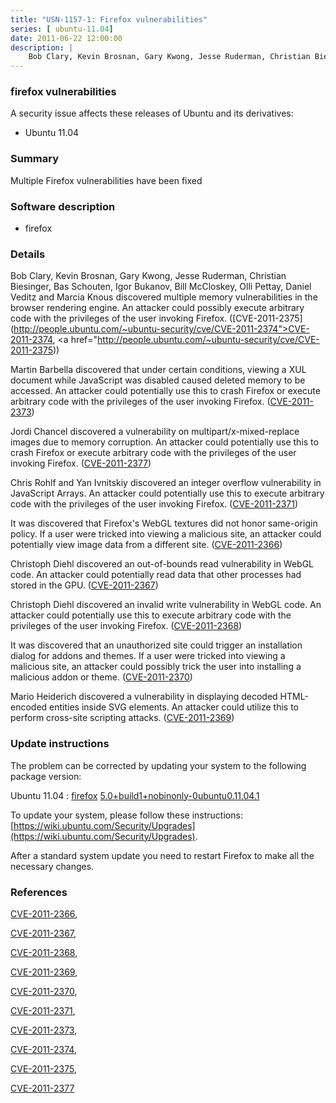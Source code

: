 ```yaml
---
title: "USN-1157-1: Firefox vulnerabilities"
series: [ ubuntu-11.04]
date: 2011-06-22 12:00:00
description: |
    Bob Clary, Kevin Brosnan, Gary Kwong, Jesse Ruderman, Christian Biesinger, Bas Schouten, Igor Bukanov, Bill McCloskey, Olli Pettay, Daniel Veditz and Marcia Knous discovered multiple memory vulnerabilities in the browser rendering engine. An attacker could possibly execute arbitrary code with the privileges of the user invoking Firefox. ([CVE-2011-2375](http://people.ubuntu.com/~ubuntu-security/cve/CVE-2011-2374">CVE-2011-2374</a>, <a href="http://people.ubuntu.com/~ubuntu-security/cve/CVE-2011-2375))
--- 
```

 
### firefox vulnerabilities

A security issue affects these releases of Ubuntu and its derivatives:

* Ubuntu 11.04

### Summary

Multiple Firefox vulnerabilities have been fixed 

### Software description

* firefox 

### Details

Bob Clary, Kevin Brosnan, Gary Kwong, Jesse Ruderman, Christian Biesinger, Bas Schouten, Igor Bukanov, Bill McCloskey, Olli Pettay, Daniel Veditz and Marcia Knous discovered multiple memory vulnerabilities in the browser rendering engine. An attacker could possibly execute arbitrary code with the privileges of the user invoking Firefox. ([CVE-2011-2375](http://people.ubuntu.com/~ubuntu-security/cve/CVE-2011-2374">CVE-2011-2374</a>, <a href="http://people.ubuntu.com/~ubuntu-security/cve/CVE-2011-2375))

Martin Barbella discovered that under certain conditions, viewing a XUL document while JavaScript was disabled caused deleted memory to be accessed. An attacker could potentially use this to crash Firefox or execute arbitrary code with the privileges of the user invoking Firefox. ([CVE-2011-2373](http://people.ubuntu.com/~ubuntu-security/cve/CVE-2011-2373))

Jordi Chancel discovered a vulnerability on multipart/x-mixed-replace images due to memory corruption. An attacker could potentially use this to crash Firefox or execute arbitrary code with the privileges of the user invoking Firefox. ([CVE-2011-2377](http://people.ubuntu.com/~ubuntu-security/cve/CVE-2011-2377))

Chris Rohlf and Yan Ivnitskiy discovered an integer overflow vulnerability in JavaScript Arrays. An attacker could potentially use this to execute arbitrary code with the privileges of the user invoking Firefox. ([CVE-2011-2371](http://people.ubuntu.com/~ubuntu-security/cve/CVE-2011-2371))

It was discovered that Firefox&#39;s WebGL textures did not honor same-origin policy. If a user were tricked into viewing a malicious site, an attacker could potentially view image data from a different site. ([CVE-2011-2366](http://people.ubuntu.com/~ubuntu-security/cve/CVE-2011-2366))

Christoph Diehl discovered an out-of-bounds read vulnerability in WebGL code. An attacker could potentially read data that other processes had stored in the GPU. ([CVE-2011-2367](http://people.ubuntu.com/~ubuntu-security/cve/CVE-2011-2367))

Christoph Diehl discovered an invalid write vulnerability in WebGL code. An attacker could potentially use this to execute arbitrary code with the privileges of the user invoking Firefox. ([CVE-2011-2368](http://people.ubuntu.com/~ubuntu-security/cve/CVE-2011-2368))

It was discovered that an unauthorized site could trigger an installation dialog for addons and themes. If a user were tricked into viewing a malicious site, an attacker could possibly trick the user into installing a malicious addon or theme. ([CVE-2011-2370](http://people.ubuntu.com/~ubuntu-security/cve/CVE-2011-2370))

Mario Heiderich discovered a vulnerability in displaying decoded HTML-encoded entities inside SVG elements. An attacker could utilize this to perform cross-site scripting attacks. ([CVE-2011-2369](http://people.ubuntu.com/~ubuntu-security/cve/CVE-2011-2369)) 

### Update instructions

The problem can be corrected by updating your system to the following package version:

Ubuntu 11.04
 : [firefox](https://launchpad.net/ubuntu/+source/firefox) <span> [5.0+build1+nobinonly-0ubuntu0.11.04.1](https://launchpad.net/ubuntu/+source/firefox/5.0+build1+nobinonly-0ubuntu0.11.04.1) </span> 

To update your system, please follow these instructions: [https://wiki.ubuntu.com/Security/Upgrades](https://wiki.ubuntu.com/Security/Upgrades).

After a standard system update you need to restart Firefox to make all the necessary changes. 

### References

 [CVE-2011-2366](http://people.ubuntu.com/~ubuntu-security/cve/CVE-2011-2366), 

 [CVE-2011-2367](http://people.ubuntu.com/~ubuntu-security/cve/CVE-2011-2367), 

 [CVE-2011-2368](http://people.ubuntu.com/~ubuntu-security/cve/CVE-2011-2368), 

 [CVE-2011-2369](http://people.ubuntu.com/~ubuntu-security/cve/CVE-2011-2369), 

 [CVE-2011-2370](http://people.ubuntu.com/~ubuntu-security/cve/CVE-2011-2370), 

 [CVE-2011-2371](http://people.ubuntu.com/~ubuntu-security/cve/CVE-2011-2371), 

 [CVE-2011-2373](http://people.ubuntu.com/~ubuntu-security/cve/CVE-2011-2373), 

 [CVE-2011-2374](http://people.ubuntu.com/~ubuntu-security/cve/CVE-2011-2374), 

 [CVE-2011-2375](http://people.ubuntu.com/~ubuntu-security/cve/CVE-2011-2375), 

 [CVE-2011-2377](http://people.ubuntu.com/~ubuntu-security/cve/CVE-2011-2377)
 
